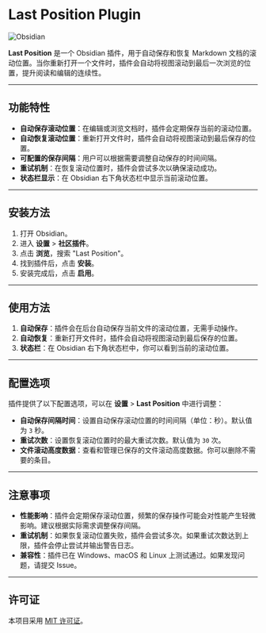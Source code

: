 # Last Position Plugin

![Obsidian](https://img.shields.io/badge/Obsidian-%23483699?style=for-the-badge&logo=obsidian&logoColor=white)

**Last Position** 是一个 Obsidian 插件，用于自动保存和恢复 Markdown 文档的滚动位置。当你重新打开一个文件时，插件会自动将视图滚动到最后一次浏览的位置，提升阅读和编辑的连续性。

---

## 功能特性

- **自动保存滚动位置**：在编辑或浏览文档时，插件会定期保存当前的滚动位置。
- **自动恢复滚动位置**：重新打开文件时，插件会自动将视图滚动到最后保存的位置。
- **可配置的保存间隔**：用户可以根据需要调整自动保存的时间间隔。
- **重试机制**：在恢复滚动位置时，插件会尝试多次以确保滚动成功。
- **状态栏显示**：在 Obsidian 右下角状态栏中显示当前滚动位置。

---

## 安装方法

1. 打开 Obsidian。
2. 进入 **设置** > **社区插件**。
3. 点击 **浏览**，搜索 "Last Position"。
4. 找到插件后，点击 **安装**。
5. 安装完成后，点击 **启用**。

---

## 使用方法

1. **自动保存**：插件会在后台自动保存当前文件的滚动位置，无需手动操作。
2. **自动恢复**：重新打开文件时，插件会自动将视图滚动到最后保存的位置。
3. **状态栏**：在 Obsidian 右下角状态栏中，你可以看到当前的滚动位置。

---

## 配置选项

插件提供了以下配置选项，可以在 **设置** > **Last Position** 中进行调整：

- **自动保存间隔时间**：设置自动保存滚动位置的时间间隔（单位：秒）。默认值为 `3` 秒。
- **重试次数**：设置恢复滚动位置时的最大重试次数。默认值为 `30` 次。
- **文件滚动高度数据**：查看和管理已保存的文件滚动高度数据。你可以删除不需要的条目。

---

## 注意事项

- **性能影响**：插件会定期保存滚动位置，频繁的保存操作可能会对性能产生轻微影响。建议根据实际需求调整保存间隔。
- **重试机制**：如果恢复滚动位置失败，插件会尝试多次。如果重试次数达到上限，插件会停止尝试并输出警告日志。
- **兼容性**：插件已在 Windows、macOS 和 Linux 上测试通过。如果发现问题，请提交 Issue。

---

## 许可证

本项目采用 [MIT 许可证](LICENSE)。

